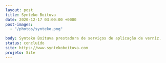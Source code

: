 ```yaml
---
layout: post
title: Synteko Boituva
date: 2020-12-17 03:00:00 +0000
post-images:
  - "/photos/synteko.png"

body: Synteko Boituva prestadora de serviços de aplicação de verniz.
status: concluído
site: https://www.syntekoboituva.com
projeto: Site
---
```

